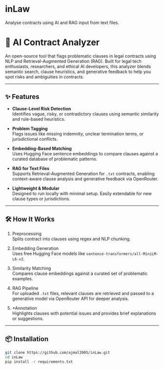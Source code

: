 # inLaw
Analyse contracts using AI and RAG input from text files.

# 🧠 AI Contract Analyzer

An open-source tool that flags problematic clauses in legal contracts using NLP and Retrieval-Augmented Generation (RAG). Built for legal tech enthusiasts, researchers, and ethical AI developers, this analyzer blends semantic search, clause heuristics, and generative feedback to help you spot risks and ambiguities in contracts.

---

## ✨ Features

- **Clause-Level Risk Detection**  
  Identifies vague, risky, or contradictory clauses using semantic similarity and rule-based heuristics.

- **Problem Tagging**  
  Flags issues like missing indemnity, unclear termination terms, or jurisdictional conflicts.

- **Embedding-Based Matching**  
  Uses Hugging Face sentence embeddings to compare clauses against a curated database of problematic patterns.

- **RAG for Text Files**  
  Supports Retrieval-Augmented Generation for `.txt` contracts, enabling context-aware clause analysis and generative feedback via OpenRouter.

- **Lightweight & Modular**  
  Designed to run locally with minimal setup. Easily extendable for new clause types or jurisdictions.

---

## 🛠️ How It Works

1. Preprocessing  
   Splits contract into clauses using regex and NLP chunking.

2. Embedding Generation  
   Uses free Hugging Face models like `sentence-transformers/all-MiniLM-L6-v2`.

3. Similarity Matching  
   Compares clause embeddings against a curated set of problematic examples.

4. RAG Pipeline  
   For uploaded `.txt` files, relevant clauses are retrieved and passed to a generative model via OpenRouter API for deeper analysis.

5. *Annotation  
   Highlights clauses with potential issues and provides brief explanations or suggestions.

---

## 📦 Installation

```bash
git clone https://github.com/ajmal2005/inLaw.git
cd inLaw
pip install -r requirements.txt

